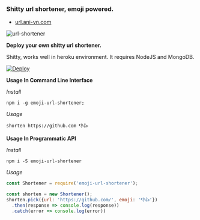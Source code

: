### Shitty url shortener, emoji powered.

* [url.ani-vn.com](http://url.ani-vn.com/)

![url-shortener](public/readme.png)

**Deploy your own shitty url shortener.**

Shitty, works well in heroku environment.
It requires NodeJS and MongoDB.

[![Deploy](https://www.herokucdn.com/deploy/button.svg)](https://heroku.com/deploy?template=https://github.com/cagataycali/url-shortener)

**Usage In Command Line Interface**

*Install*

```
npm i -g emoji-url-shortener;
```

*Usage*

```
shorten https://github.com 👎👍
```

**Usage In Programmatic API**

*Install*

```
npm i -S emoji-url-shortener
```

*Usage*
```javascript
const Shortener = require('emoji-url-shortener');

const shorten = new Shortener();
shorten.pick({url: 'https://github.com/', emoji: '👎👍'})
  .then(response => console.log(response))
  .catch(error => console.log(error))
```
